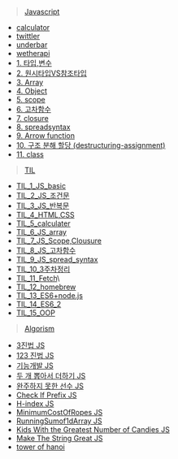 > [Javascript](./javascript)
  - [calculator](./javascript/claculator/)
  - [twittler](./javascript/pre-sprint-twittler/)
  - [underbar](./javascript/sprint-underbar/src/)
  - [wetherapi](./javascript/wetherapi/)
  - [1. 타입,변수](./javascript/1_타입_변수.md)
  - [2. 원시타입VS참조타입](./javascript/2_원시타입VS참조타입.md)
  - [3. Array](./javascript/3_Array.md)
  - [4. Object](./javascript/4_Object.md)
  - [5. scope](./javascript/5_scope.md)
  - [6. 고차함수](./javascript/6_고차함수.md)
  - [7. closure](./javascript/7_closure.md)
  - [8. spreadsyntax](./javascript/8_Spread%20Syntax.md)
  - [9. Arrow function](./javascript/9_Arrow%20function.md)
  - [10. 구조 분해 할당 (destructuring-assignment)](./javascript/10_구조%20분해%20할당%20(destructuring-assignment).md)
  - [11. class](./javascript/11_class.md)
> [TIL](./TIL)
  - [TIL_1_JS_basic](./TIL/TIL_1_JS_basic.md)
  - [TIL_2_JS_조건문](./TIL/TIL_2_JS_조건문.md)
  - [TIL_3_JS_반복문](./TIL/TIL_3_JS_반복문.md)
  - [TIL_4_HTML,CSS](./TIL/TIL_4_HTML,CSS.md)
  - [TIL_5_calculater](./TIL/TIL_5_calculater.md)
  - [TIL_6_JS_array](./TIL/TIL_5_calculater.md)
  - [TIL_7_JS_Scope,Clousure](./TIL/TIL_7_JS_Scope,Clousure.md)
  - [TIL_8_JS_고차함수](./TIL/TIL_8_JS_고차함수)
  - [TIL_9_JS_spread_syntax](./TIL/TIL_9_JS_spread_syntax.md)
  - [TIL_10_3주차정리](./TIL/TIL_10_3주차정리.md)
  - [TIL_11_Fetch](./TIL/TIL_11_Fetch.md)\
  - [TIL_12_homebrew](./TIL/TIL_12_homebrew.md)
  - [TIL_13_ES6+node.js](./TIL/TIL_13_ES6+node.js.md)
  - [TIL_14_ES6_2](./TIL/TIL_14_ES6_2.md)
  - [TIL_15_OOP](./TIL/TIL_15_OOP.md)
>[Algorism](./algorism)
  - [3진법 JS](./algorism/3진법.md)
  - [123 진법 JS](./algorism/123%20진법.md)
  - [기능개발 JS](./algorism/기능개발.md)
  - [두 개 뽑아서 더하기 JS](./algorism/두%20개%20뽑아서%20더하기.md)
  - [완주하지 못한 선수 JS](./algorism/완주하지%20못한%20선수.md)
  - [Check If Prefix JS](./algorism/Check%20If%20Prefix.md)
  - [H-index JS](./algorism/H-index.md)
  - [MinimumCostOfRopes JS](./algorism/MinimumCostOfRopes.md)
  - [RunningSumof1dArray JS](./algorism/RunningSumof1dArray.md)
  - [Kids With the Greatest Number of Candies JS](./algorism/Kids%20With%20the%20Greatest%20Number%20of%20Candies%20JS.md)
  - [Make The String Great JS](algorism/Make%20The%20String%20Great%20JS/)
  - [tower of hanoi](algorism/tower%20of%20hanoi/)